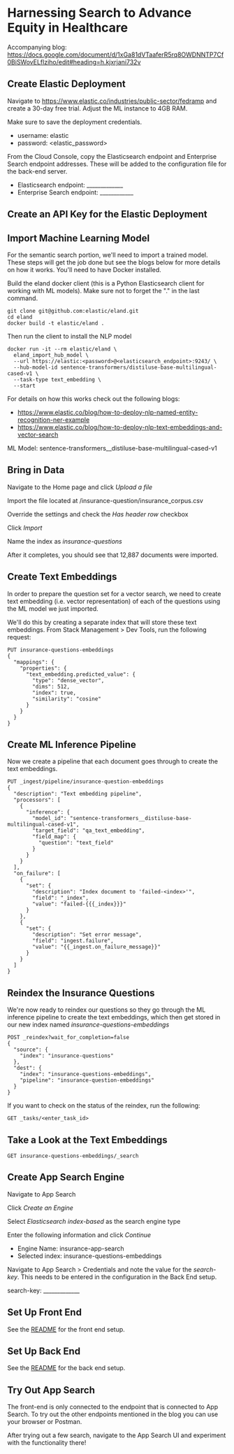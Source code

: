 # Harnessing Search to Advance Equity in Healthcare
Accompanying blog: https://docs.google.com/document/d/1xGa81dVTaaferR5rq8OWDNNTP7Cf0BiSWovELflziho/edit#heading=h.kjxrjani732v

## Create Elastic Deployment
Navigate to https://www.elastic.co/industries/public-sector/fedramp and create a 30-day free trial. Adjust the ML instance to 4GB RAM.

Make sure to save the deployment credentials.
- username: elastic
- password: <elastic_password>

From the Cloud Console, copy the Elasticsearch endpoint and Enterprise Search endpoint addresses.  These will be added to the configuration file for the back-end server.
- Elasticsearch endpoint: _____________
- Enterprise Search endpoint: ____________

## Create an API Key for the Elastic Deployment


## Import Machine Learning Model
For the semantic search portion, we'll need to import a trained model. These steps will get the job done but see the blogs below for more details on how it works. You'll need to have Docker installed.

Build the eland docker client (this is a Python Elasticsearch client for working with ML models). Make sure not to forget the "." in the last command.
```
git clone git@github.com:elastic/eland.git
cd eland
docker build -t elastic/eland .
```
Then run the client to install the NLP model
```
docker run -it --rm elastic/eland \
  eland_import_hub_model \
  --url https://elastic:<password>@<elasticsearch_endpoint>:9243/ \
  --hub-model-id sentence-transformers/distiluse-base-multilingual-cased-v1 \
  --task-type text_embedding \
  --start
```

For details on how this works check out the following blogs:
- https://www.elastic.co/blog/how-to-deploy-nlp-named-entity-recognition-ner-example
- https://www.elastic.co/blog/how-to-deploy-nlp-text-embeddings-and-vector-search

ML Model: sentence-transformers__distiluse-base-multilingual-cased-v1

## Bring in Data
Navigate to the Home page and click *Upload a file*

Import the file located at /insurance-question/insurance_corpus.csv

Override the settings and check the *Has header row* checkbox

Click *Import*

Name the index as *insurance-questions*

After it completes, you should see that 12,887 documents were imported.

## Create Text Embeddings
In order to prepare the question set for a vector search, we need to create text embedding (i.e. vector representation) of each of the questions using the ML model we just imported.

We'll do this by creating a separate index that will store these text embeddings. From Stack Management > Dev Tools, run the following request:

```
PUT insurance-questions-embeddings
{
  "mappings": {
    "properties": {
      "text_embedding.predicted_value": {
        "type": "dense_vector",
        "dims": 512,
        "index": true,
        "similarity": "cosine"
      }
    }
  }
}
```
## Create ML Inference Pipeline
Now we create a pipeline that each document goes through to create the text embeddings.

```
PUT _ingest/pipeline/insurance-question-embeddings
{
  "description": "Text embedding pipeline",
  "processors": [
    {
      "inference": {
        "model_id": "sentence-transformers__distiluse-base-multilingual-cased-v1",
        "target_field": "qa_text_embedding",
        "field_map": {
          "question": "text_field"
        }
      }
    }
  ],
  "on_failure": [
    {
      "set": {
        "description": "Index document to 'failed-<index>'",
        "field": "_index",
        "value": "failed-{{{_index}}}"
      }
    },
    {
      "set": {
        "description": "Set error message",
        "field": "ingest.failure",
        "value": "{{_ingest.on_failure_message}}"
      }
    }
  ]
}
```
## Reindex the Insurance Questions
We're now ready to reindex our questions so they go through the ML inference pipeline to create the text embeddings, which then get stored in our new index named *insurance-questions-embeddings*

```
POST _reindex?wait_for_completion=false
{
  "source": {
    "index": "insurance-questions"
  },
  "dest": {
    "index": "insurance-questions-embeddings",
    "pipeline": "insurance-question-embeddings"
  }
}
```
If you want to check on the status of the reindex, run the following:
```
GET _tasks/<enter_task_id>
```

## Take a Look at the Text Embeddings
```
GET insurance-questions-embeddings/_search
```

## Create App Search Engine
Navigate to App Search

Click *Create an Engine*

Select *Elasticsearch index-based* as the search engine type

Enter the following information and click *Continue*
- Engine Name: insurance-app-search
- Selected index: insurance-questions-embeddings

Navigate to App Search > Credentials and note the value for the *search-key*. This needs to be entered in the configuration in the Back End setup.

search-key: _____________

## Set Up Front End
See the [README](./front-end/README.md) for the front end setup.

## Set Up Back End
See the [README](./back-end/README.MD) for the back end setup.

## Try Out App Search
The front-end is only connected to the endpoint that is connected to App Search. To try out the other endpoints mentioned in the blog you can use your browser or Postman.

After trying out a few search, navigate to the App Search UI and experiment with the functionality there!